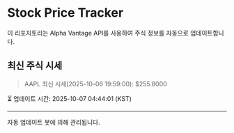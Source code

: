 
# Stock Price Tracker

이 리포지토리는 Alpha Vantage API를 사용하여 주식 정보를 자동으로 업데이트합니다.

## 최신 주식 시세
> AAPL 최신 시세(2025-10-06 19:59:00): $255.8000

⏳ 업데이트 시간: 2025-10-07 04:44:01 (KST)

---
자동 업데이트 봇에 의해 관리됩니다.
